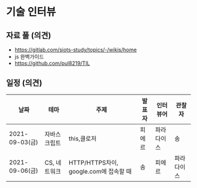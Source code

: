 # 기술 인터뷰

## 자료 풀 (의견)
* https://gitlab.com/siots-study/topics/-/wikis/home
* js 완벽가이드
* https://github.com/pul8219/TIL

## 일정 (의견)
|날짜|테마|주제|발표자|인터뷰어|관찰자|
|---|----|------|---|--------|-----|
|2021-09-03(금)|자바스크립트|this,클로저|피에르|파라다이스|송|
|2021-09-06(금)|CS, 네트워크|HTTP/HTTPS차이, google.com에 접속할 때|송|피에르|파라다이스|
